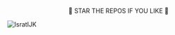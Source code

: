 <p align="center">🌟 STAR THE REPOS IF YOU LIKE 🌟</p>

<p><img align="center" src="https://github-readme-streak-stats.herokuapp.com/?user=IsratIJK" alt="IsratIJK" /></p>

